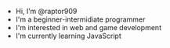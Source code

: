 - Hi, I’m @raptor909
- I'm a beginner-intermidiate programmer
- I'm interested in web and game development
- I'm currently learning JavaScript
